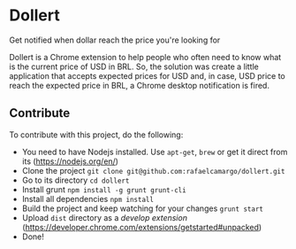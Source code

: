 # Dollert
Get notified when dollar reach the price you're looking for

Dollert is a Chrome extension to help people who often need to know what is the current price of USD in BRL. So, the solution was create a little application that accepts expected prices for USD and, in case, USD price to reach the expected price in BRL, a Chrome desktop notification is fired.

## Contribute
To contribute with this project, do the following:
- You need to have Nodejs installed. Use `apt-get`, `brew` or get it direct from its (https://nodejs.org/en/)
- Clone the project `git clone git@github.com:rafaelcamargo/dollert.git`
- Go to its directory `cd dollert`
- Install grunt `npm install -g grunt grunt-cli`
- Install all dependencies `npm install`
- Build the project and keep watching for your changes `grunt start`
- Upload `dist` directory as a *develop extension* (https://developer.chrome.com/extensions/getstarted#unpacked)
- Done!
